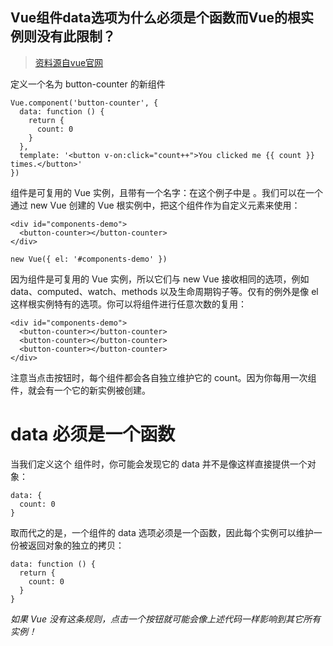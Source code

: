 ## Vue组件data选项为什么必须是个函数而Vue的根实例则没有此限制？

>[资料源自vue官网](https://cn.vuejs.org/v2/guide/components.html#data-%E5%BF%85%E9%A1%BB%E6%98%AF%E4%B8%80%E4%B8%AA%E5%87%BD%E6%95%B0)


定义一个名为 button-counter 的新组件
```
Vue.component('button-counter', {
  data: function () {
    return {
      count: 0
    }
  },
  template: '<button v-on:click="count++">You clicked me {{ count }} times.</button>'
})
```

组件是可复用的 Vue 实例，且带有一个名字：在这个例子中是 <button-counter>。我们可以在一个通过 new Vue 创建的 Vue 根实例中，把这个组件作为自定义元素来使用：
```
<div id="components-demo">
  <button-counter></button-counter>
</div>

new Vue({ el: '#components-demo' })
```

因为组件是可复用的 Vue 实例，所以它们与 new Vue 接收相同的选项，例如 data、computed、watch、methods 以及生命周期钩子等。仅有的例外是像 el 这样根实例特有的选项。你可以将组件进行任意次数的复用：
```
<div id="components-demo">
  <button-counter></button-counter>
  <button-counter></button-counter>
  <button-counter></button-counter>
</div>
```
注意当点击按钮时，每个组件都会各自独立维护它的 count。因为你每用一次组件，就会有一个它的新实例被创建。

# data 必须是一个函数
当我们定义这个 <button-counter> 组件时，你可能会发现它的 data 并不是像这样直接提供一个对象：
```
data: {
  count: 0
}
```
取而代之的是，一个组件的 data 选项必须是一个函数，因此每个实例可以维护一份被返回对象的独立的拷贝：
```
data: function () {
  return {
    count: 0
  }
}
```
*如果 Vue 没有这条规则，点击一个按钮就可能会像上述代码一样影响到其它所有实例！*